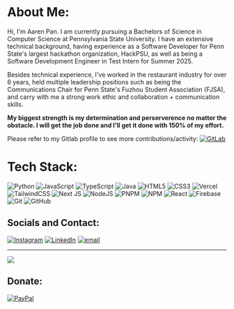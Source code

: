 # About Me:
Hi, I'm Aaren Pan. I am currently pursuing a Bachelors of Science in Computer Science at Pennsylvania State University. I have an extensive technical background, having experience as a Software Developer for Penn State's largest hackathon organization, HackPSU, as well as being a Software Development Engineer in Test Intern for Summer 2025.

Besides technical experience, I've worked in the restaurant industry for over 6 years, held multiple leadership positions such as being the Communications Chair for Penn State's Fuzhou Student Association (FJSA), and carry with me a strong work ethic and collaboration + communication skills.

**My biggest strength is my determination and perserverence no matter the obstacle. I will get the job done and I'll get it done with 150% of my effort.** 

Please refer to my Gitlab profile to see more contributions/activity: [![GitLab](https://img.shields.io/badge/GitLab-FC6D26?style=for-the-badge&logo=gitlab&logoColor=white)](https://gitlab.com/dark-ap1015)


# Tech Stack:
![Python](https://img.shields.io/badge/python-3670A0?style=for-the-badge&logo=python&logoColor=ffdd54) ![JavaScript](https://img.shields.io/badge/javascript-%23323330.svg?style=for-the-badge&logo=javascript&logoColor=%23F7DF1E) ![TypeScript](https://img.shields.io/badge/typescript-%23007ACC.svg?style=for-the-badge&logo=typescript&logoColor=white) ![Java](https://img.shields.io/badge/java-%23ED8B00.svg?style=for-the-badge&logo=openjdk&logoColor=white) ![HTML5](https://img.shields.io/badge/html5-%23E34F26.svg?style=for-the-badge&logo=html5&logoColor=white) ![CSS3](https://img.shields.io/badge/css3-%231572B6.svg?style=for-the-badge&logo=css3&logoColor=white) ![Vercel](https://img.shields.io/badge/vercel-%23000000.svg?style=for-the-badge&logo=vercel&logoColor=white) ![TailwindCSS](https://img.shields.io/badge/tailwindcss-%2338B2AC.svg?style=for-the-badge&logo=tailwind-css&logoColor=white) ![Next JS](https://img.shields.io/badge/Next-black?style=for-the-badge&logo=next.js&logoColor=white) ![NodeJS](https://img.shields.io/badge/node.js-6DA55F?style=for-the-badge&logo=node.js&logoColor=white) ![PNPM](https://img.shields.io/badge/pnpm-%234a4a4a.svg?style=for-the-badge&logo=pnpm&logoColor=f69220) ![NPM](https://img.shields.io/badge/NPM-%23CB3837.svg?style=for-the-badge&logo=npm&logoColor=white) ![React](https://img.shields.io/badge/react-%2320232a.svg?style=for-the-badge&logo=react&logoColor=%2361DAFB) ![Firebase](https://img.shields.io/badge/firebase-a08021?style=for-the-badge&logo=firebase&logoColor=ffcd34) ![Git](https://img.shields.io/badge/git-%23F05033.svg?style=for-the-badge&logo=git&logoColor=white) ![GitHub](https://img.shields.io/badge/github-%23121011.svg?style=for-the-badge&logo=github&logoColor=white)


## Socials and Contact:
[![Instagram](https://img.shields.io/badge/Instagram-%23E4405F.svg?logo=Instagram&logoColor=white)](https://instagram.com/aaren_pan) [![LinkedIn](https://img.shields.io/badge/LinkedIn-%230077B5.svg?logo=linkedin&logoColor=white)](https://linkedin.com/in/aarenpan) [![email](https://img.shields.io/badge/Email-D14836?logo=gmail&logoColor=white)](mailto:apan1015.cs@gmail.com) 

---
[![](https://visitcount.itsvg.in/api?id=dark-ap1015&icon=5&color=13)](https://visitcount.itsvg.in)

  ## Donate:
  [![PayPal](https://img.shields.io/badge/PayPal-00457C?style=for-the-badge&logo=paypal&logoColor=white)](https://paypal.me/AarenPan) 

  
<!-- Proudly created with GPRM ( https://gprm.itsvg.in ) -->
